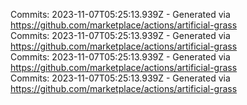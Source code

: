 Commits: 2023-11-07T05:25:13.939Z - Generated via https://github.com/marketplace/actions/artificial-grass
<br>
Commits: 2023-11-07T05:25:13.939Z - Generated via https://github.com/marketplace/actions/artificial-grass
<br>
Commits: 2023-11-07T05:25:13.939Z - Generated via https://github.com/marketplace/actions/artificial-grass
<br>
Commits: 2023-11-07T05:25:13.939Z - Generated via https://github.com/marketplace/actions/artificial-grass
<br>
